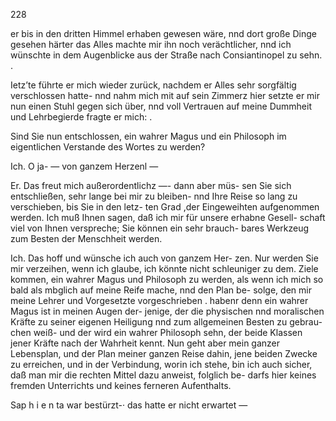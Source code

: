 228

er bis in den dritten Himmel erhaben gewesen wäre, nnd
dort große Dinge gesehen härter das Alles machte mir ihn
noch verächtlicher, nnd ich wünschte in dem Augenblicke aus
der Straße nach Consiantinopel zu sehn. .

Ietz’te führte er mich wieder zurück, nachdem er Alles sehr
sorgfältig verschlossen hatte- nnd nahm mich mit auf sein
Zimmerz hier setzte er mir nun einen Stuhl gegen sich über,
nnd voll Vertrauen auf meine Dummheit und Lehrbegierde
fragte er mich: .

Sind Sie nun entschlossen, ein wahrer Magus und ein
Philosoph im eigentlichen Verstande des Wortes zu werden?

Ich. O ja- — von ganzem Herzenl —

Er. Das freut mich außerordentlichz —- dann aber müs-
sen Sie sich entschließen, sehr lange bei mir zu bleiben-
nnd Ihre Reise so lang zu verschieben, bis Sie in den letz-
ten Grad ,der Eingeweihten aufgenommen werden. Ich
muß Ihnen sagen, daß ich mir für unsere erhabne Gesell-
schaft viel von Ihnen verspreche; Sie können ein sehr brauch-
bares Werkzeug zum Besten der Menschheit werden.

Ich. Das hoff und wünsche ich auch von ganzem Her-
zen. Nur werden Sie mir verzeihen, wenn ich glaube, ich
könnte nicht schleuniger zu dem. Ziele kommen, ein wahrer
Magus und Philosoph zu werden, als wenn ich mich so
bald als mbglich auf meine Reife mache, nnd den Plan be-
solge, den mir meine Lehrer und Vorgesetzte vorgeschrieben
. habenr denn ein wahrer Magus ist in meinen Augen der-
jenige, der die physischen nnd moralischen Kräfte zu seiner
eigenen Heiligung nnd zum allgemeinen Besten zu gebrau-
chen weiß- und der wird ein wahrer Philosoph sehn, der
beide Klassen jener Kräfte nach der Wahrheit kennt. Nun
geht aber mein ganzer Lebensplan, und der Plan meiner
ganzen Reise dahin, jene beiden Zwecke zu erreichen, und
in der Verbindung, worin ich stehe, bin ich auch sicher,
daß man mir die rechten Mittel dazu anweist, folglich be-
darfs hier keines fremden Unterrichts und keines ferneren
Aufenthalts.

Sap h i e n ta war bestürzt-· das hatte er nicht erwartet —

